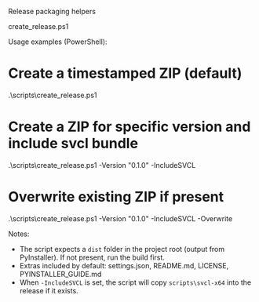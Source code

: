 Release packaging helpers

create_release.ps1

Usage examples (PowerShell):

# Create a timestamped ZIP (default)
.\scripts\create_release.ps1

# Create a ZIP for specific version and include svcl bundle
.\scripts\create_release.ps1 -Version "0.1.0" -IncludeSVCL

# Overwrite existing ZIP if present
.\scripts\create_release.ps1 -Version "0.1.0" -IncludeSVCL -Overwrite

Notes:
- The script expects a `dist` folder in the project root (output from PyInstaller). If not present, run the build first.
- Extras included by default: settings.json, README.md, LICENSE, PYINSTALLER_GUIDE.md
- When `-IncludeSVCL` is set, the script will copy `scripts\svcl-x64` into the release if it exists.
